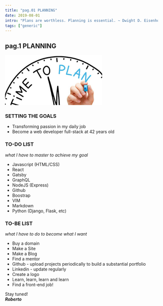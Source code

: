 ```yaml
---
title: "pag.01 PLANNING"
date: 2019-08-01
intro: "Plans are worthless. Planning is essential. ~ Dwight D. Eisenhower"
tags: ["generic"]
---
```

## pag.1 PLANNING

![dune](../images/blogplan.jpg)

### SETTING THE GOALS

- Transforming passion in my daily job  
- Become a web developer full-stack at 42 years old

### TO-DO LIST
*what I have to master to achieve my goal*

- Javascript (HTML/CSS)
- React 
- Gatsby
- GraphQL
- NodeJS (Express)
- Github
- Boostrap
- VIM
- Markdown
- Python (Django, Flask, etc)

### TO-BE LIST
*what I have to do to become what I want*

- Buy a domain
- Make a Site
- Make a Blog 
- Find a mentor
- Github - upload projects periodically to build a substantial portfolio
- Linkedin - update regularly
- Create a logo
- Learn, learn, learn and learn
- Find a front-end job!

Stay tuned!  
***Roberto***